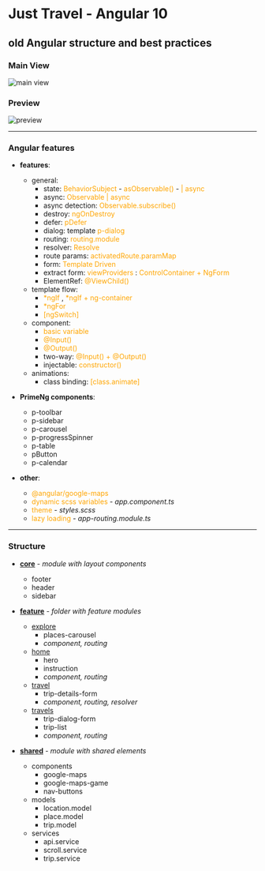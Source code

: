 # Just Travel - Angular 10

## old Angular structure and best practices

### Main View
![main view](app/src/assets/main-view.PNG)

### Preview  
![preview](app/src/assets/preview.gif)

---------------------
<style>
x { color: orange }
g { color: gold }
</style>

### Angular features

* **features**:
    * general:
        * state: <x>BehaviorSubject</x> - <x>asObservable()</x> - <x>| async</x>
        * async: <x> Observable | async </x>
        * async detection: <x> Observable.subscribe() </x>
        * destroy: <x> ngOnDestroy </x>
        * defer: <x> pDefer </x>
        * dialog: template <x> p-dialog </x>
        * routing: <x> routing.module </x>
        * resolver: <x> Resolve </x>
        * route params: <x> activatedRoute.paramMap </x>
        * form: <x> Template Driven </x>
        * extract form: <x> viewProviders </x>: <x>ControlContainer + NgForm</x>
        * ElementRef: <x> @ViewChild() </x>
    * template flow:
        * <x> *ngIf </x>, <x> *ngIf + ng-container </x>
        * <x> *ngFor </x>
        * <x> [ngSwitch] </x>
    * component:
        * <x> basic variable </x>
        * <x> @Input() </x>
        * <x> @Output() </x>
        * two-way: <x> @Input() + @Output() </x>
        * injectable: <x> constructor() </x>
    * animations:
        * class binding: <x> [class.animate] </x>


* **PrimeNg components**:
    * p-toolbar
    * p-sidebar
    * p-carousel
    * p-progressSpinner
    * p-table
    * pButton
    * p-calendar


* **other**:
    * <x>@angular/google-maps</x>
    * <x>dynamic scss variables</x> - _app.component.ts_
    * <x>theme</x> - _styles.scss_
    * <x>lazy loading</x> - _app-routing.module.ts_

------------------

### Structure

* **[core](app/src/app/core)** - _module with layout components_
    * footer
    * header
    * sidebar


* **[feature](app/src/app/feature)** - _folder with feature modules_
    * [explore](app/src/app/feature/explore)
        * places-carousel
        * _component, routing_
    * [home](app/src/app/feature/home)
        * hero
        * instruction
        * _component, routing_
    * [travel](app/src/app/feature/travel)
        * trip-details-form
        * _component, routing, resolver_
    * [travels](app/src/app/feature/travels)
        * trip-dialog-form
        * trip-list
        * _component, routing_


* **[shared](app/src/app/shared)** - _module with shared elements_
    * components
        * google-maps
        * google-maps-game
        * nav-buttons
    * models
        * location.model
        * place.model
        * trip.model
    * services
        * api.service
        * scroll.service
        * trip.service
